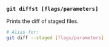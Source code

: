 ### `git diffst [flags/parameters]`

Prints the diff of staged files.

```bash
# Alias for:
git diff --staged [flags/parameters]
```
